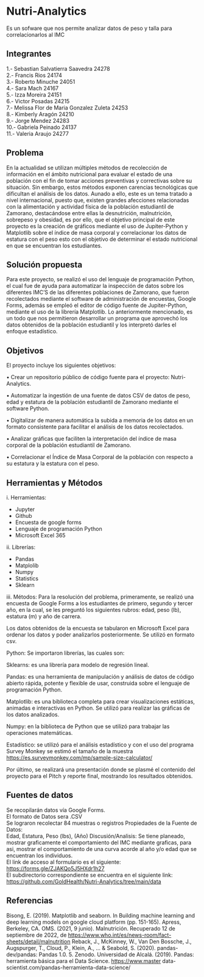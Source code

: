 # Nutri-Analytics
Es un sofware que nos permite analizar datos de peso y talla para correlacionarlos al IMC
## Integrantes
1.- Sebastian Salvatierra Saavedra 24278  
2.- Francis Rios 24174  
3.- Roberto Minuche 24051  
4.- Sara Mach 24167  
5.- Izza Moreira 24151  
6.- Victor Posadas 24215  
7.- Melissa Flor de Maria Gonzalez Zuleta 24253  
8.- Kimberly Aragón 24210  
9.- Jorge Mendez 24283  
10.- Gabriela Peinado 24137  
11.- Valeria Araujo 24277
## Problema
En la actualidad se utilizan múltiples métodos de recolección de información en el ámbito nutricional para evaluar el estado de una población con el fin de tomar acciones preventivas y correctivas sobre su situación. Sin embargo, estos métodos exponen carencias tecnológicas que dificultan el análisis de los datos. Aunado a ello, este es un tema tratado a nivel internacional, puesto que, existen grandes afecciones relacionadas con la alimentación y actividad física de la población estudiantil de Zamorano, destacándose entre ellas la desnutrición, malnutrición, sobrepeso y obesidad, es por ello, que el objetivo principal de este proyecto es la creación de gráficos mediante el uso de Jupiter-Python y Matplotlib sobre el índice de masa corporal y correlacionar los datos de estatura con el peso esto con el objetivo de determinar el estado nutricional en que se encuentran los estudiantes. 
## Solución propuesta
Para este proyecto, se realizó el uso del lenguaje de programación Python, el cual fue de ayuda para automatizar la inspección de datos sobre los diferentes IMC’S de las diferentes poblaciones de Zamorano, que fueron recolectados mediante el software de administración de encuestas, Google Forms, además se empleó el editor de código fuente de Jupiter-Python, mediante el uso de la librería Matplotlib. Lo anteriormente mencionado, es un todo que nos permitieron desarrollar un programa que aprovechó los datos obtenidos de la población estudiantil y los interpretó darles el enfoque estadístico.
## Objetivos
El proyecto incluye los siguientes objetivos:  

• Crear un repositorio público de código fuente para el proyecto: Nutri-Analytics. 

• Automatizar la ingestión de una fuente de datos CSV de datos de peso, edad y estatura de la población estudiantil de Zamorano mediante el software Python.

• Digitalizar de manera automática la subida a memoria de los datos en un formato consistente para facilitar el análisis de los datos recolectados.  

• Analizar gráficas que faciliten la interpretación del índice de masa corporal de la población estudiantil de Zamorano. 

• Correlacionar el Índice de Masa Corporal de la población con respecto a su estatura y la estatura con el peso. 
## Herramientas y Métodos

i.	Herramientas: 
-	Jupyter
-	Github
-	Encuesta de google forms
-	Lenguaje de programación Python
-	Microsoft Excel 365

ii.	Librerías:
-	Pandas
-	Matplolib
-	Numpy 
-	Statistics 
-	Sklearn

iii.	Métodos:
Para la resolución del problema, primeramente, se realizó una encuesta de Google Forms a los estudiantes de primero, segundo y tercer año, en la cual, se les preguntó los siguientes rubros: edad, peso (lb), estatura (m) y año de carrera. 

Los datos obtenidos de la encuesta se tabularon en Microsoft Excel para ordenar los datos y poder analizarlos posteriormente. Se utilizó en formato csv.

Python: Se importaron librerías, las cuales son:

Sklearns: es una librería para modelo de regresión lineal. 

Pandas: es una herramienta de manipulación y análisis de datos de código abierto rápida, potente y flexible de usar, construida sobre el lenguaje de programación Python.

Matplotlib: es una biblioteca completa para crear visualizaciones estáticas, animadas e interactivas en Python. Se utilizó para realizar las gráficas de los datos analizados. 

Numpy: en la biblioteca de Python que se utilizó para trabajar las operaciones matemáticas. 

Estadístico: se utilizó para el análisis estadístico y con el uso del programa Survey Monkey se estimó el tamaño de la muestra https://es.surveymonkey.com/mp/sample-size-calculator/

Por último, se realizará una presentación donde se plasmé el contenido del proyecto para el Pitch y reporte final, mostrando los resultados obtenidos.
## Fuentes de datos
Se recopilarán datos vía Google Forms.  
El formato de Datos sera .CSV  
Se lograron recolectar 84 muestras o registros
Propiedades de la Fuente de Datos:  
Edad, Estatura, Peso (lbs), (Año)
Discusión/Analisis: Se tiene planeado, mostrar graficamente el comportamiento del IMC mediante graficas, para asi, mostrar el comportamiento de una curva acorde al año y/o edad que se encuentran los individuos.  
El link de acceso al formulario es el siguiente: https://forms.gle/ZJAKQo5J5HXdr1h27  
El subdirectorio correspondiente se encuentra en el siguiente link: https://github.com/GoldHealth/Nutri-Analytics/tree/main/data
## Referencias
Bisong, E. (2019). Matplotlib and seaborn. In Building machine learning and deep learning models on google cloud platform (pp. 151-165). Apress, Berkeley, CA.
OMS. (2021, 9 junio). Malnutrición. Recuperado 12 de septiembre de 2022, de https://www.who.int/es/news-room/fact-sheets/detail/malnutrition
Reback, J., McKinney, W., Van Den Bossche, J., Augspurger, T., Cloud, P., Klein, A., ... & Seabold, S. (2020). pandas-dev/pandas: Pandas 1.0. 5. Zenodo.
Universidad de Alcalá. (2019). Pandas: herramienta básica para el Data Science. https://www.master data-scientist.com/pandas-herramienta-data-science/
